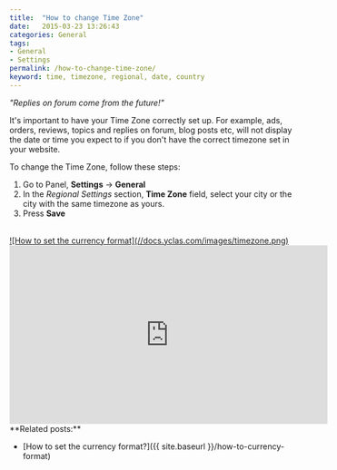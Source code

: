 ```yaml
---
title:  "How to change Time Zone"
date:   2015-03-23 13:26:43
categories: General
tags: 
- General
- Settings
permalink: /how-to-change-time-zone/
keyword: time, timezone, regional, date, country
---
```

_"Replies on forum come from the future!"_ 

It's important to have your Time Zone correctly set up. For example, ads, orders, reviews, topics and replies on forum, blog posts etc, will not display the date or time you expect to if you don't have the correct timezone set in your website. 

To change the Time Zone, follow these steps: 

1. Go to Panel, **Settings** -> **General** 
2. In the _Regional Settings_ section, **Time Zone** field, select your city or the city with the same timezone as yours. 
3. Press **Save** 

<br>
<a href="//docs.yclas.com/images/timezone.png" class="thumbnail gallery-item" data-gallery>
![How to set the currency format](//docs.yclas.com/images/timezone.png)
</a>

<iframe width="560" height="315" src="https://www.youtube.com/embed/UoHmVzS5aAs" frameborder="0" allow="accelerometer; autoplay; encrypted-media; gyroscope; picture-in-picture" allowfullscreen></iframe>

<br>
**Related posts:**

* [How to set the currency format?]({{ site.baseurl }}/how-to-currency-format)

